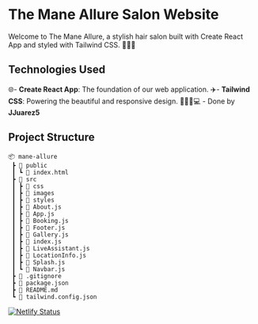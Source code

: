 # The Mane Allure Salon Website

Welcome to The Mane Allure, a stylish hair salon built with Create React App and styled with Tailwind CSS. 💇‍♀️✨

## Technologies Used

🌐- **Create React App**: The foundation of our web application.
✈️- **Tailwind CSS**: Powering the beautiful and responsive design.
👨🏽‍💻💻 - Done by **JJuarez5**

## Project Structure

```plaintext
📦 mane-allure
 ┣ 📂 public
 ┃ ┗ 📜 index.html
 ┣ 📂 src
 ┃ ┣ 📂 css
 ┃ ┣ 📂 images
 ┃ ┣ 📂 styles
 ┃ ┣ 📜 About.js
 ┃ ┣ 📜 App.js
 ┃ ┣ 📜 Booking.js
 ┃ ┣ 📜 Footer.js
 ┃ ┣ 📜 Gallery.js
 ┃ ┣ 📜 index.js
 ┃ ┣ 📜 LiveAssistant.js
 ┃ ┣ 📜 LocationInfo.js
 ┃ ┣ 📜 Splash.js
 ┃ ┗ 📜 Navbar.js
 ┣ 📜 .gitignore
 ┣ 📜 package.json
 ┣ 📜 README.md
 ┗ 📜 tailwind.config.json

```

[![Netlify Status](https://api.netlify.com/api/v1/badges/f263c4f5-031b-4202-bda0-0693c18dcb1d/deploy-status)](https://app.netlify.com/sites/competent-payne-1e1ad9/deploys)

